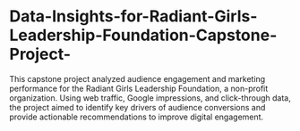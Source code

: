 # Data-Insights-for-Radiant-Girls-Leadership-Foundation-Capstone-Project-
This capstone project analyzed audience engagement and marketing performance for the Radiant Girls Leadership Foundation, a non-profit organization. Using web traffic, Google impressions, and click-through data, the project aimed to identify key drivers of audience conversions and provide actionable recommendations to improve digital engagement.
